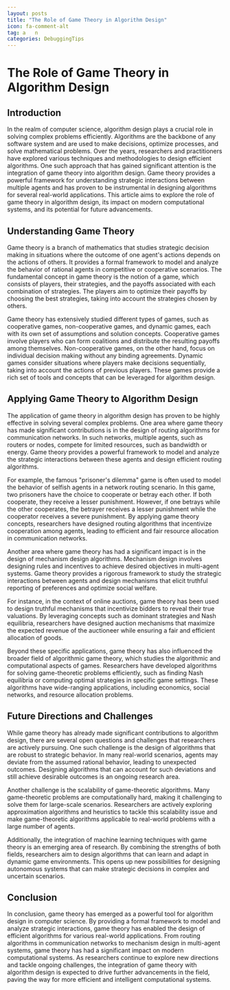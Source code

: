 ```yaml
---
layout: posts
title: "The Role of Game Theory in Algorithm Design"
icon: fa-comment-alt
tag: a   n
categories: DebuggingTips
---
```



# The Role of Game Theory in Algorithm Design

## Introduction

In the realm of computer science, algorithm design plays a crucial role in solving complex problems efficiently. Algorithms are the backbone of any software system and are used to make decisions, optimize processes, and solve mathematical problems. Over the years, researchers and practitioners have explored various techniques and methodologies to design efficient algorithms. One such approach that has gained significant attention is the integration of game theory into algorithm design. Game theory provides a powerful framework for understanding strategic interactions between multiple agents and has proven to be instrumental in designing algorithms for several real-world applications. This article aims to explore the role of game theory in algorithm design, its impact on modern computational systems, and its potential for future advancements.

## Understanding Game Theory

Game theory is a branch of mathematics that studies strategic decision making in situations where the outcome of one agent's actions depends on the actions of others. It provides a formal framework to model and analyze the behavior of rational agents in competitive or cooperative scenarios. The fundamental concept in game theory is the notion of a game, which consists of players, their strategies, and the payoffs associated with each combination of strategies. The players aim to optimize their payoffs by choosing the best strategies, taking into account the strategies chosen by others.

Game theory has extensively studied different types of games, such as cooperative games, non-cooperative games, and dynamic games, each with its own set of assumptions and solution concepts. Cooperative games involve players who can form coalitions and distribute the resulting payoffs among themselves. Non-cooperative games, on the other hand, focus on individual decision making without any binding agreements. Dynamic games consider situations where players make decisions sequentially, taking into account the actions of previous players. These games provide a rich set of tools and concepts that can be leveraged for algorithm design.

## Applying Game Theory to Algorithm Design

The application of game theory in algorithm design has proven to be highly effective in solving several complex problems. One area where game theory has made significant contributions is in the design of routing algorithms for communication networks. In such networks, multiple agents, such as routers or nodes, compete for limited resources, such as bandwidth or energy. Game theory provides a powerful framework to model and analyze the strategic interactions between these agents and design efficient routing algorithms.

For example, the famous "prisoner's dilemma" game is often used to model the behavior of selfish agents in a network routing scenario. In this game, two prisoners have the choice to cooperate or betray each other. If both cooperate, they receive a lesser punishment. However, if one betrays while the other cooperates, the betrayer receives a lesser punishment while the cooperator receives a severe punishment. By applying game theory concepts, researchers have designed routing algorithms that incentivize cooperation among agents, leading to efficient and fair resource allocation in communication networks.

Another area where game theory has had a significant impact is in the design of mechanism design algorithms. Mechanism design involves designing rules and incentives to achieve desired objectives in multi-agent systems. Game theory provides a rigorous framework to study the strategic interactions between agents and design mechanisms that elicit truthful reporting of preferences and optimize social welfare.

For instance, in the context of online auctions, game theory has been used to design truthful mechanisms that incentivize bidders to reveal their true valuations. By leveraging concepts such as dominant strategies and Nash equilibria, researchers have designed auction mechanisms that maximize the expected revenue of the auctioneer while ensuring a fair and efficient allocation of goods.

Beyond these specific applications, game theory has also influenced the broader field of algorithmic game theory, which studies the algorithmic and computational aspects of games. Researchers have developed algorithms for solving game-theoretic problems efficiently, such as finding Nash equilibria or computing optimal strategies in specific game settings. These algorithms have wide-ranging applications, including economics, social networks, and resource allocation problems.

## Future Directions and Challenges

While game theory has already made significant contributions to algorithm design, there are several open questions and challenges that researchers are actively pursuing. One such challenge is the design of algorithms that are robust to strategic behavior. In many real-world scenarios, agents may deviate from the assumed rational behavior, leading to unexpected outcomes. Designing algorithms that can account for such deviations and still achieve desirable outcomes is an ongoing research area.

Another challenge is the scalability of game-theoretic algorithms. Many game-theoretic problems are computationally hard, making it challenging to solve them for large-scale scenarios. Researchers are actively exploring approximation algorithms and heuristics to tackle this scalability issue and make game-theoretic algorithms applicable to real-world problems with a large number of agents.

Additionally, the integration of machine learning techniques with game theory is an emerging area of research. By combining the strengths of both fields, researchers aim to design algorithms that can learn and adapt in dynamic game environments. This opens up new possibilities for designing autonomous systems that can make strategic decisions in complex and uncertain scenarios.

## Conclusion

In conclusion, game theory has emerged as a powerful tool for algorithm design in computer science. By providing a formal framework to model and analyze strategic interactions, game theory has enabled the design of efficient algorithms for various real-world applications. From routing algorithms in communication networks to mechanism design in multi-agent systems, game theory has had a significant impact on modern computational systems. As researchers continue to explore new directions and tackle ongoing challenges, the integration of game theory with algorithm design is expected to drive further advancements in the field, paving the way for more efficient and intelligent computational systems.